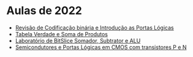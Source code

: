 # Aulas de 2022

* [Revisão de Codificação binária e Introdução as Portas Lógicas](https://www.youtube.com/playlist?list=PLcvOyD_LMr6lSDtoC_83-iWV1YRcwUUFj)
* [Tabela Verdade e Soma de Produtos](https://www.youtube.com/playlist?list=PLcvOyD_LMr6lOgN_RKj0mxTQvp16r0LEm)
* [Laboratório de BitSlice Somador, Subtrator e ALU](https://www.youtube.com/playlist?list=PLcvOyD_LMr6leZDZe5MYtQjSs06ijslc6)
* [Semicondutores e Portas Lógicas em CMOS com transistores P e N](https://www.youtube.com/playlist?list=PLcvOyD_LMr6kZy4Ohc086ut6HOpvxSYvP)


